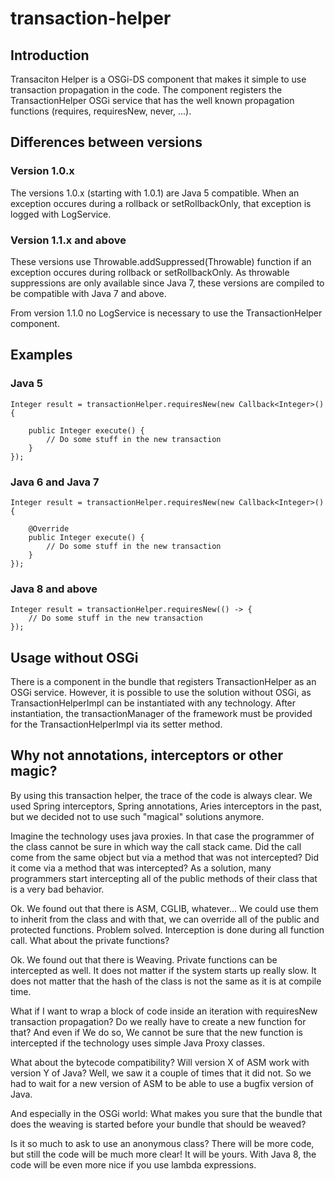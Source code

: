 transaction-helper
==================

## Introduction

Transaciton Helper is a OSGi-DS component that makes it simple to use
transaction propagation in the code. The component registers the
TransactionHelper OSGi service that has the well known propagation
functions (requires, requiresNew, never, ...).

## Differences between versions

### Version 1.0.x

The versions 1.0.x (starting with 1.0.1) are Java 5 compatible. When
an exception occures during a rollback or setRollbackOnly, that exception
is logged with LogService.

### Version 1.1.x and above

These versions use Throwable.addSuppressed(Throwable) function if an
exception occures during rollback or setRollbackOnly. As throwable
suppressions are only available since Java 7, these versions are compiled
to be compatible with Java 7 and above.

From version 1.1.0 no LogService is necessary to use the TransactionHelper
component.


## Examples

### Java 5

    Integer result = transactionHelper.requiresNew(new Callback<Integer>() {

        public Integer execute() {
            // Do some stuff in the new transaction
        }
    });

### Java 6 and Java 7

    Integer result = transactionHelper.requiresNew(new Callback<Integer>() {

        @Override
        public Integer execute() {
            // Do some stuff in the new transaction
        }
    });

### Java 8 and above

    Integer result = transactionHelper.requiresNew(() -> {
        // Do some stuff in the new transaction
    });


## Usage without OSGi

There is a component in the bundle that registers TransactionHelper as an
OSGi service. However, it is possible to use the solution without OSGi, as
TransactionHelperImpl can be instantiated with any technology. After
instantiation, the transactionManager of the framework must be provided
for the TransactionHelperImpl via its setter method.


## Why not annotations, interceptors or other magic?

By using this transaction helper, the trace of the code is always clear. We
used Spring interceptors, Spring annotations, Aries interceptors in the past,
but we decided not to use such "magical" solutions anymore.

Imagine the technology uses java proxies. In that case the programmer of the
class cannot be sure in which way the call stack came. Did the call come
from the same object but via a method that was not intercepted? Did it
come via a method that was intercepted? As a solution, many programmers
start intercepting all of the public methods of their class that is a very
bad behavior.

Ok. We found out that there is ASM, CGLIB, whatever... We could use them
to inherit from the class and with that, we can override all of the public
and protected functions. Problem solved. Interception is done during all
function call. What about the private functions?

Ok. We found out that there is Weaving. Private functions can be intercepted
as well. It does not matter if the system starts up really slow. It does not
matter that the hash of the class is not the same as it is at compile time.

What if I want to wrap a block of code inside an iteration with requiresNew
transaction propagation? Do we really have to create a new function for that?
And even if We do so, We cannot be sure that the new function is intercepted
if the technology uses simple Java Proxy classes.

What about the bytecode compatibility? Will version X of ASM work with
version Y of Java? Well, we saw it a couple of times that it did not. So we
had to wait for a new version of ASM to be able to use a bugfix version of
Java.

And especially in the OSGi world: What makes you sure that the bundle that
does the weaving is started before your bundle that should be weaved?

Is it so much to ask to use an anonymous class? There will be more code, but
still the code will be much more clear! It will be yours. With Java 8, the
code will be even more nice if you use lambda expressions.
